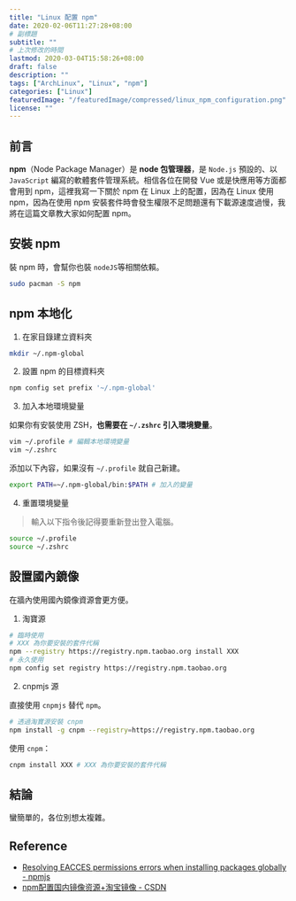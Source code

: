 ```yaml
---
title: "Linux 配置 npm"
date: 2020-02-06T11:27:28+08:00
# 副標題
subtitle: ""
# 上次修改的時間
lastmod: 2020-03-04T15:58:26+08:00
draft: false
description: ""
tags: ["ArchLinux", "Linux", "npm"]
categories: ["Linux"]
featuredImage: "/featuredImage/compressed/linux_npm_configuration.png"
license: ""
---
```

<!--2020/02/06 edited by Huang Po-Hsun-->

## 前言

**npm**（Node Package Manager）是 **node 包管理器**，是 `Node.js` 預設的、以 `JavaScript` 編寫的軟體套件管理系統。相信各位在開發 Vue 或是快應用等方面都會用到 npm，這裡我寫一下關於 npm 在 Linux 上的配置，因為在 Linux 使用 npm，因為在使用 npm 安裝套件時會發生權限不足問題還有下載源速度過慢，我將在這篇文章教大家如何配置 npm。

## 安裝 npm

裝 npm 時，會幫你也裝 `nodeJS`等相關依賴。

```zsh
sudo pacman -S npm
```

## npm 本地化

1. 在家目錄建立資料夾

```zsh
mkdir ~/.npm-global
```

2. 設置 npm 的目標資料夾

```zsh
npm config set prefix '~/.npm-global'
```

3. 加入本地環境變量

如果你有安裝使用 ZSH，**也需要在 `~/.zshrc` 引入環境變量**。

```zsh
vim ~/.profile # 編輯本地環境變量
vim ~/.zshrc
```

添加以下內容，如果沒有 `~/.profile` 就自己新建。

```zsh
export PATH=~/.npm-global/bin:$PATH # 加入的變量
```

4. 重置環境變量

> 輸入以下指令後記得要重新登出登入電腦。

```zsh
source ~/.profile
source ~/.zshrc
```

## 設置國內鏡像

在牆內使用國內鏡像資源會更方便。

1. 淘寶源

```zsh
# 臨時使用
# XXX 為你要安裝的套件代稱
npm --registry https://registry.npm.taobao.org install XXX 
# 永久使用
npm config set registry https://registry.npm.taobao.org
```

2. cnpmjs 源

直接使用 `cnpmjs` 替代 `npm`。

```zsh
# 透過淘寶源安裝 cnpm
npm install -g cnpm --registry=https://registry.npm.taobao.org
```

使用 `cnpm`：

```zsh
cnpm install XXX # XXX 為你要安裝的套件代稱
```

## 結論

蠻簡單的，各位別想太複雜。

## Reference

- [Resolving EACCES permissions errors when installing packages globally - npmjs](https://docs.npmjs.com/resolving-eacces-permissions-errors-when-installing-packages-globally)
- [npm配置国内镜像资源+淘宝镜像 - CSDN](https://blog.csdn.net/qq_39207948/article/details/79449633)